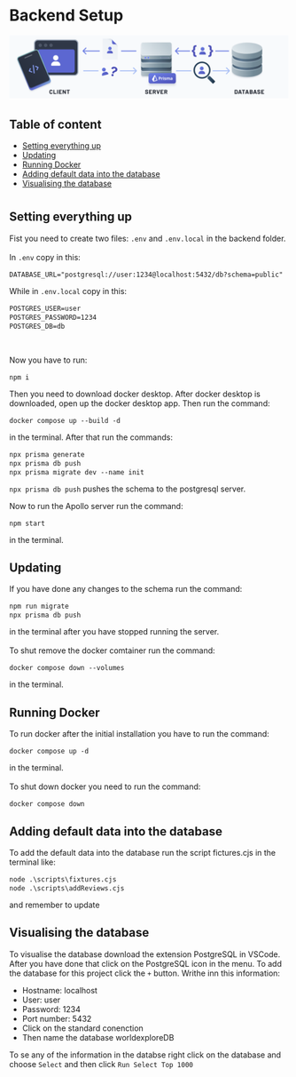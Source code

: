 
# Backend Setup

![alt text](public/image.png)

## Table of content
-   [Setting everything up](#setting-everything-up)
-   [Updating](#updating)
-   [Running Docker](#running-docker)
-   [Adding default data into the database](#adding-default-data-into-the-database)
-   [Visualising the database](#visualising-the-database)

#

## Setting everything up
Fist you need to create two files: `.env` and `.env.local` in the backend folder.
<br />
<br />
In `.env` copy in this:

```
DATABASE_URL="postgresql://user:1234@localhost:5432/db?schema=public"
```

While in `.env.local` copy in this:
```
POSTGRES_USER=user
POSTGRES_PASSWORD=1234
POSTGRES_DB=db
```

<br />

Now you have to run:
```
npm i
```
Then you need to download docker desktop. After docker desktop is downloaded, open up the docker desktop app. Then run the command:

```
docker compose up --build -d
```

in the terminal. After that run the commands:

```
npx prisma generate
npx prisma db push
npx prisma migrate dev --name init
```

`npx prisma db push` pushes the schema to the postgresql server.

Now to run the Apollo server run the command:

```
npm start
```

in the terminal. 

## Updating

If you have done any changes to the schema run the command:

```
npm run migrate
npx prisma db push
``` 

in the terminal after you have stopped running the server.
<br/><br/>
To shut remove the docker comtainer run the command:
```
docker compose down --volumes
```
in the terminal.

## Running Docker
To run docker after the initial installation you have to run the command:

```
docker compose up -d
``` 

in the terminal. 
<br /><br />
To shut down docker you need to run the command: 

```
docker compose down
```

## Adding default data into the database
To add the default data into the database run the script fictures.cjs in the terminal like:
```
node .\scripts\fixtures.cjs
node .\scripts\addReviews.cjs
```
and remember to update

## Visualising the database
To visualise the database download the extension PostgreSQL in VSCode. After you have done that click on the PostgreSQL icon in the menu. To add the database for this project click the `+` button. Writhe inn this information:
-   Hostname: localhost
-   User: user
-   Password: 1234
-   Port number: 5432
-   Click on the standard conenction
-   Then name the database worldexploreDB

To se any of the information in the databse right click on the database and choose `Select` and then click `Run Select Top 1000`

